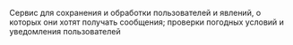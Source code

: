 Сервис для сохранения и обработки пользователей и явлений, о которых они хотят получать сообщения; проверки погодных условий и уведомления пользователей
